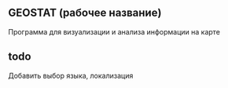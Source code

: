 ## GEOSTAT (рабочее название)

Программа для визуализации и анализа информации на карте

## todo

Добавить выбор языка, локализация